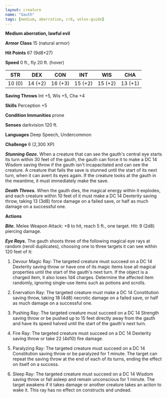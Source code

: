 ```yaml
---
layout: creature
name: "Gauth"
tags: [medium, aberration, cr6, volos-guide]
---
```


**Medium aberration, lawful evil**

**Armor Class** 15 (natural armor)

**Hit Points** 67 (9d8+27)

**Speed** 0 ft., fly 20 ft. (hover)

|   STR   |   DEX   |   CON   |   INT   |   WIS   |   CHA   |
|:-----:|:-----:|:-----:|:-----:|:-----:|:-----:|
| 10 (0) | 14 (+2) | 16 (+3) | 15 (+2) | 15 (+2) | 13 (+1) |

**Saving Throws** Int +5, Wis +5, Cha +4

**Skills** Perception +5

**Condition Immunities** prone

**Senses** darkvision 120 ft.

**Languages** Deep Speech, Undercommon

**Challenge** 6 (2,300 XP)

***Stunning Gaze.*** When a creature that can see the gauth's central eye starts its turn within 30 feet of the gauth, the gauth can force it to make a DC 14 Wisdom saving throw if the gauth isn't incapacitated and can see the creature. A creature that fails the save is stunned until the start of its next turn, when it can avert its eyes again. If the creature looks at the gauth in the meantime, it must immediately make the save.

***Death Throes.*** When the gauth dies, the magical energy within it explodes, and each creature within 10 feet of it must make a DC 14 Dexterity saving throw, taking 13 (3d8) force damage on a failed save, or half as much damage on a successful one.

**Actions**

***Bite.*** Melee Weapon Attack: +8 to hit, reach 5 ft., one target. Hit: 9 (2d8) piercing damage.

***Eye Rays.*** The gauth shoots three of the following magical eye rays at random (reroll duplicates), choosing one to three targets it can see within 120 feet of it: 

1. Devour Magic Ray: The targeted creature must succeed on a DC 14 Dexterity saving throw or have one of its magic items lose all magical properties until the start of the gauth's next turn. If the object is a charged item, it also loses 1d4 charges. Determine the affected item randomly, ignoring single-use items such as potions and scrolls. 

2. Enervation Ray: The targeted creature must make a DC 14 Constitution saving throw, taking 18 (4d8) necrotic damage on a failed save, or half as much damage on a successful one. 

3. Pushing Ray: The targeted creature must succeed on a DC 14 Strength saving throw or be pushed up to 15 feet directly away from the gauth and have its speed halved until the start of the gauth's next turn. 

4. Fire Ray: The targeted creature must succeed on a DC 14 Dexterity saving throw or take 22 (4d10) fire damage. 

5. Paralyzing Ray: The targeted creature must succeed on a DC 14 Constitution saving throw or be paralyzed for 1 minute. The target can repeat the saving throw at the end of each of its turns, ending the effect on itself on a success. 

6. Sleep Ray: The targeted creature must succeed on a DC 14 Wisdom saving throw or fall asleep and remain unconscious for 1 minute. The target awakens if it takes damage or another creature takes an action to wake it. This ray has no effect on constructs and undead.

